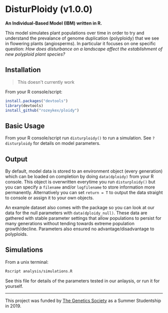 # DisturPloidy (v1.0.0)

**An Individual-Based Model (IBM) written in R.**

This model simulates plant populations over time in order to try and understand the prevalance of genome duplication (polyploidy) that we see in flowering plants (angiosperms). In particular it focuses on one specific question: *How does disturbance on a landscape affect the establishment of new polyploid plant species?*

## Installation

> This doesn't currently work

From your R console/script:

```R
install.packages("devtools")
library(devtools)
install_github("rozeykex/ploidy")
```

## Basic Usage

From your R console/script run `disturploidy()` to run a simulation. See `?disturploidy` for details on model parameters.

## Output

By default, model data is stored to an environment object (every generation) which can be loaded on completion by doing `data(dploidy)` from your R console. This object is overwritten everytime you run `disturploidy()` but you can specify a `filename` and/or `logfilename` to store information more permanently. Alternatively you can set `return = T` to output the data straight to console or assign it to your own objects.

An example dataset also comes with the package so you can look at our data for the null parameters with `data(dploidy_null)`. These data are gathered with stable parameter settings that allow populations to persist for many generations without tending towards extreme population growth/decline. Parameters also ensured no advantage/disadvantage to polyploids.

## Simulations

From a unix terminal:

```BASH
Rscript analysis/simulations.R
```

See this file for details of the parameters tested in our anlaysis, or run it for yourself.


---

This project was funded by [The Genetics Society](http://www.genetics.org.uk/) as a Summer Studentship in 2019.
